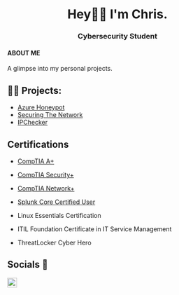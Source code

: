 <div id="header" align="center">

<h1>Hey👋🏽 I'm Chris. 
  <br/>
  <h3>Cybersecurity Student</h3>
</div>
  <h4>ABOUT ME</h4>
  
  <p> 
A glimpse into my personal projects. </p>

<h2>👨‍💻 Projects:</h2>

  - [Azure Honeypot](https://github.com/Crypss22/AzureSIEM)
  - [Securing The Network](https://github.com/Crypss22/ThreatDefense)
  - [IPChecker](https://github.com/Crypss22/IPChecker)

 <h2>Certifications</h2>

  - [CompTIA A+](https://github.com/Crypss22/Crypss22/blob/main/CompTIA%20A%2B%20ce%20certificate.pdf)
  
  - [CompTIA Security+](https://github.com/Crypss22/Crypss22/blob/main/CompTIA%20Security%2B%20ce%20certificate.pdf)

  - [CompTIA Network+](https://github.com/Crypss22/Crypss22/blob/main/CompTIA%20Network%2B%20ce%20certificate.pdf)
 
  - [Splunk Core Certified User](https://github.com/Crypss22/Crypss22/blob/main/SplunkCoreCertifiedUser.pdf)

  - Linux Essentials Certification
  - ITIL Foundation Certificate in IT Service Management
  - ThreatLocker Cyber Hero
    
<h2>Socials 🤳</h2>

[<img align="left" alt="ChrisF | LinkedIn" width="22px" src="https://cdn.jsdelivr.net/npm/simple-icons@v3/icons/linkedin.svg" />][linkedin]

[linkedin]: https://www.linkedin.com/in/chrisfeurtado/
